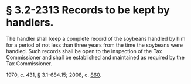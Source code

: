 # § 3.2-2313 Records to be kept by handlers.

<p>The handler shall keep a complete record of the soybeans handled by him for a period of not less than three years from the time the soybeans were handled. Such records shall be open to the inspection of the Tax Commissioner and shall be established and maintained as required by the Tax Commissioner.</p><p>1970, c. 431, § 3.1-684.15; 2008, c. <a href='http://lis.virginia.gov/cgi-bin/legp604.exe?081+ful+CHAP0860'>860</a>.</p>